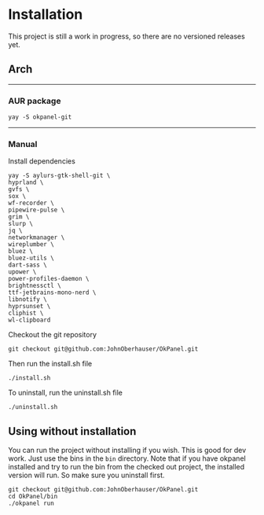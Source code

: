 # Installation

This project is still a work in progress, so there are no versioned releases yet.

## Arch

---

### AUR package

```
yay -S okpanel-git
```

---

### Manual

Install dependencies    

```
yay -S aylurs-gtk-shell-git \
hyprland \
gvfs \
sox \
wf-recorder \
pipewire-pulse \
grim \
slurp \
jq \
networkmanager \
wireplumber \
bluez \
bluez-utils \
dart-sass \
upower \
power-profiles-daemon \
brightnessctl \
ttf-jetbrains-mono-nerd \
libnotify \
hyprsunset \
cliphist \
wl-clipboard
```

Checkout the git repository

```
git checkout git@github.com:JohnOberhauser/OkPanel.git
```

Then run the install.sh file
```
./install.sh
```

To uninstall, run the uninstall.sh file

```
./uninstall.sh
```

## Using without installation

You can run the project without installing if you wish.  This is good for dev work.  Just use the bins in the 
`bin` directory.  Note that if you have okpanel installed and try to run the bin from the checked out project,
the installed version will run.  So make sure you uninstall first.

```
git checkout git@github.com:JohnOberhauser/OkPanel.git
cd OkPanel/bin
./okpanel run
```
